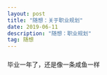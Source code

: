 ```yaml
---
layout: post
title: "随想：关于职业规划"
date: 2019-06-11 
description: "随想：职业规划"
tag: 随想
---   
```


### 

毕业一年了，还是像一条咸鱼一样





